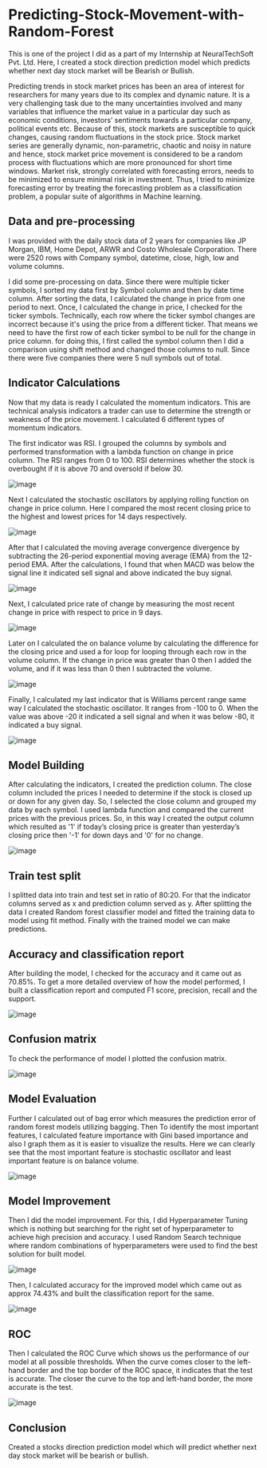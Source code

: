 # Predicting-Stock-Movement-with-Random-Forest
This is one of the project I did as a part of my Internship at NeuralTechSoft Pvt. Ltd. Here, I created a stock direction prediction model which predicts whether next day stock market will be Bearish or Bullish.

Predicting trends in stock market prices has been an area of interest for researchers for many years due to its complex and dynamic nature. It is a very challenging task due to the many uncertainties involved and many variables that influence the market value in a particular day such as economic conditions, investors’ sentiments towards a particular company, political events etc. Because of this, stock markets are susceptible to quick changes, causing random fluctuations in the stock price. Stock market series are generally dynamic, non-parametric, chaotic and noisy in nature and hence, stock market price movement is considered to be a random process with fluctuations which are more pronounced for short time windows. Market risk, strongly correlated with forecasting errors, needs to be minimized to ensure minimal risk in investment. Thus, I tried to minimize forecasting error by treating the forecasting problem as a classification problem, a popular suite of algorithms in Machine learning.

## Data and pre-processing
I was provided with the daily stock data of 2 years for companies like JP Morgan, IBM, Home Depot, ARWR and Costo Wholesale Corporation. There were 2520 rows with  Company symbol, datetime, close, high, low and volume columns.

I did some pre-processing on data. Since there were multiple ticker symbols, I sorted my data first by Symbol column and then by date time column. After sorting the data, I calculated the change in price from one period to next. Once, I calculated the change in price, I checked for the ticker symbols. Technically, each row where the ticker symbol changes are incorrect because it's using the price from a different ticker. That means we need to have the first row of each ticker symbol to be null for the change in price column. for doing this, I first called the symbol column then I did a comparison using shift method and changed those columns to null. Since there were five companies there were 5 null symbols out of total.

## Indicator Calculations
Now that my data is ready I calculated the momentum indicators. This are technical analysis indicators a trader can use to determine the strength or weakness of the price movement. I calculated 6 different types of momentum indicators.

The first indicator was RSI. I grouped the columns by symbols and performed transformation with a lambda function on change in price column.  The RSI ranges from 0 to 100. RSI determines whether the stock is overbought if it is above 70 and oversold if below 30.

![image](https://user-images.githubusercontent.com/70087327/132368817-15b51049-0f51-4c29-ae94-8dd3f59bee69.png)



Next I calculated the stochastic oscillators by applying rolling function on change in price column. Here I compared the most recent closing price to the highest and lowest prices for 14 days respectively.

![image](https://user-images.githubusercontent.com/70087327/132368855-57fa21fc-8e43-43d5-ad08-8080799f5aa5.png)



After that I calculated the moving average convergence divergence by subtracting the 26-period exponential moving average (EMA) from the 12-period EMA. After the calculations, I found that when MACD was below the signal line it indicated sell signal and above indicated the buy signal. 

![image](https://user-images.githubusercontent.com/70087327/132368951-fc7f483c-36d6-4998-9946-320c6d40f9ec.png)



Next, I calculated price rate of change by measuring the most recent change in price with respect to price in 9 days. 

![image](https://user-images.githubusercontent.com/70087327/132368992-761b3f69-c60f-4e4a-8d67-b76b8bd10dc6.png)



Later on I calculated the on balance volume by calculating the difference for the closing price and used a for loop for looping through each row in the volume column. If the change in price was greater than 0 then I added the volume, and if it was less than 0 then I subtracted the volume.

![image](https://user-images.githubusercontent.com/70087327/132369029-daf9be54-8cc0-45d3-bf17-c4dd70c8c47e.png)


Finally, I calculated my last indicator that is Williams percent range same way I calculated the stochastic oscillator. It ranges from -100 to 0. When the value was above -20 it indicated a sell signal and when it was below -80, it indicated a buy signal.

![image](https://user-images.githubusercontent.com/70087327/132369103-58380127-b7a3-4f91-8c66-a765df58c66a.png)


## Model Building

After calculating the indicators, I created the prediction column. The close column included the prices I needed to determine if the stock is closed up or down for any given day. So, I selected the close column and grouped my data by each symbol. I used lambda function and compared the current prices with the previous prices. So, in this way I created the output column which resulted as '1' if today’s closing price is greater than yesterday’s closing price then '-1' for down days and '0' for no change. 

![image](https://user-images.githubusercontent.com/70087327/132369559-4edb7588-b115-4ccc-b08e-817db15f7230.png)


## Train test split

I splitted data into train and test set in ratio of 80:20. For that the indicator columns served as x and prediction column served as y. After splitting the data I created Random forest classifier model and fitted the training data to model using fit method. Finally with the trained model we can make predictions.

## Accuracy and classification report

After building the model, I checked for the accuracy  and it came out as 70.85%. To get a more detailed overview of how the model performed, I built a classification report and computed F1 score, precision, recall and the support.

![image](https://user-images.githubusercontent.com/70087327/132369590-3121ae08-7862-49cc-a280-73d62645b709.png)

## Confusion matrix
To check the performance of model I plotted the confusion matrix. 

![image](https://user-images.githubusercontent.com/70087327/132369733-c2b7ba51-10fc-4c37-8c1e-0a163eed65a2.png)

## Model Evaluation

Further I calculated out of bag error which measures the prediction error of random forest models utilizing bagging. Then To identify the most important features, I calculated feature importance with Gini based importance and also I graph them as it is easier to visualize the results. Here we can clearly see that the most important feature is stochastic oscillator and least important feature is on balance volume.

![image](https://user-images.githubusercontent.com/70087327/132370019-886ee726-0971-4388-927f-62799ae2ebfc.png)


## Model Improvement
Then I did the model improvement. For this, I did Hyperparameter Tuning which is nothing but searching for the right set of hyperparameter to achieve high precision and accuracy. I used Random Search technique where random combinations of hyperparameters were used to find the best solution for built model.

![image](https://user-images.githubusercontent.com/70087327/132370200-88134522-bf7f-49d2-990f-96531a744ae0.png)


Then, I calculated accuracy for the improved model which came out as approx 74.43% and built the classification report for the same.

![image](https://user-images.githubusercontent.com/70087327/132370241-136ab674-3897-4a1f-b79a-26b59f7a67bd.png)

## ROC

Then I calculated the ROC Curve which shows us the performance of our model at all possible thresholds. When the curve comes closer to the left-hand border and the top border of the ROC space, it indicates that the test is accurate. The closer the curve to the top and left-hand border, the more accurate is the test.

![image](https://user-images.githubusercontent.com/70087327/132370310-fc846711-bc7b-4cc8-9044-853452d37d83.png)

## Conclusion

Created a stocks direction prediction model which will predict whether next day stock market  will be bearish or bullish.
